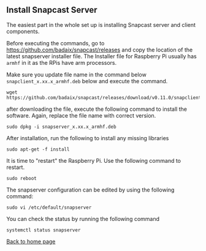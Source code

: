 ## Install Snapcast Server

The easiest part in the whole set up is installing Snapcast server and client components.

Before executing the commands, go to https://github.com/badaix/snapcast/releases and copy the location of the latest snapserver installer file. The Installer file for Raspberry Pi usually has `armhf` in it as the RPis have arm processors.

Make sure you update file name in the command below `snapclient_x.xx.x_armhf.deb` below and execute the command.

```
wget https://github.com/badaix/snapcast/releases/download/v0.11.0/snapclient_x.xx.x_armhf.deb
```
after downloading the file, execute the following command to install the software. Again, replace the file name with correct version.

```
sudo dpkg -i snapserver_x.xx.x_armhf.deb
```

After installation, run the following to install any missing libraries

```
sudo apt-get -f install
```

It is time to "restart" the Raspberry Pi. Use the following command to restart.
```
sudo reboot
```

The snapserver configuration can be edited by using the following command:
```
sudo vi /etc/default/snapserver
```

You can check the status by running the following command
```
systemctl status snapserver
```


[Back to home page](README.md)
